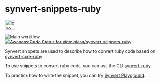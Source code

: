 # synvert-snippets-ruby

<img src="https://synvert.xinminlabs.com/img/logo_96.png" alt="logo" width="32" height="32" />

![Main workflow](https://github.com/xinminlabs/synvert-snippets-ruby/actions/workflows/main.yml/badge.svg)
[![AwesomeCode Status for xinminlabs/synvert-snippets-ruby](https://awesomecode.io/projects/85ed8f64-5e54-4b8f-ab2f-dbfdaf377b3b/status)](https://awesomecode.io/repos/xinminlabs/synvert-snippets-ruby)

Synvert snippets are used to describe how to convert ruby code based on [synvert-core-ruby](https://github.com/xinminlabs/synvert-core-ruby).

To use snippets to convert ruby code, you can use the CLI [synvert-ruby](https://github.com/xinminlabs/synvert-ruby).

To practice how to write the snippet, you can try [Synvert Playground](https://synvert-playground.xinminlabs.com/).
